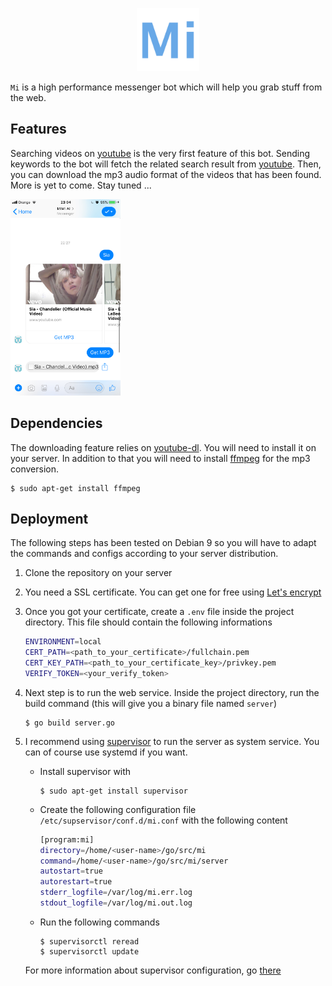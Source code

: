 <p align="center">
  <img src="logo.png" width="20%" border="0" alt="avo" />
  <br />
</p>

`Mi` is a high performance messenger bot which will help you grab stuff from the web.

## Features
Searching videos on [youtube](https://www.youtube.com) is the very first feature of this bot. Sending keywords to the bot will fetch the related search result from [youtube](https://www.youtube.com). Then, you can download the mp3 audio format of the videos that has been found. More is yet to come. Stay tuned ...

<p>
  <img src="screen-shot.png" width="35%" border="0" alt="avo" />
  <br />
</p>

## Dependencies
The downloading feature relies on [youtube-dl](https://github.com/rg3/youtube-dl/). You will need to install it on your server. In addition to that you will need to install [ffmpeg](https://www.ostechnix.com/install-ffmpeg-linux/) for the mp3 conversion.
```shell
$ sudo apt-get install ffmpeg
```

## Deployment
The following steps has been tested on Debian 9 so you will have to adapt the commands and configs according to your server distribution.
1. Clone the repository on your server
2. You need a SSL certificate. You can get one for free using [Let's encrypt](https://letsencrypt.org)
3. Once you got your certificate, create a `.env` file inside the project directory. This file should contain the following informations
    ``` bash
    ENVIRONMENT=local
    CERT_PATH=<path_to_your_certificate>/fullchain.pem
    CERT_KEY_PATH=<path_to_your_certificate_key>/privkey.pem
    VERIFY_TOKEN=<your_verify_token>
    ```
4. Next step is to run the web service. Inside the project directory, run the build command (this will give you a binary file named `server`)
    ```shell
    $ go build server.go
    ```
5. I recommend using [supervisor](http://supervisord.org) to run the server as system service. You can of course use systemd if you want.

    * Install supervisor with
        ```shell
        $ sudo apt-get install supervisor
        ```

    * Create the following configuration file `/etc/supservisor/conf.d/mi.conf` with the following content
    
        ```bash
        [program:mi]
        directory=/home/<user-name>/go/src/mi
        command=/home/<user-name>/go/src/mi/server
        autostart=true
        autorestart=true
        stderr_logfile=/var/log/mi.err.log
        stdout_logfile=/var/log/mi.out.log
        ```
    
    * Run the following commands
        ```shell
        $ supervisorctl reread
        $ supervisorctl update
        ```
    
    For more information about supervisor configuration, go [there](https://www.digitalocean.com/community/tutorials/how-to-install-and-manage-supervisor-on-ubuntu-and-debian-vps)


